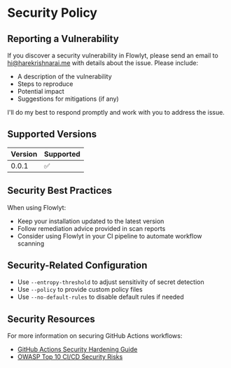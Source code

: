 # Security Policy

## Reporting a Vulnerability

If you discover a security vulnerability in Flowlyt, please send an email to hi@harekrishnarai.me with details about the issue. Please include:

- A description of the vulnerability
- Steps to reproduce
- Potential impact
- Suggestions for mitigations (if any)

I'll do my best to respond promptly and work with you to address the issue.

## Supported Versions

| Version | Supported          |
| ------- | ------------------ |
| 0.0.1   | :white_check_mark: |

## Security Best Practices

When using Flowlyt:

- Keep your installation updated to the latest version
- Follow remediation advice provided in scan reports
- Consider using Flowlyt in your CI pipeline to automate workflow scanning

## Security-Related Configuration

- Use `--entropy-threshold` to adjust sensitivity of secret detection
- Use `--policy` to provide custom policy files
- Use `--no-default-rules` to disable default rules if needed

## Security Resources

For more information on securing GitHub Actions workflows:

- [GitHub Actions Security Hardening Guide](https://docs.github.com/en/actions/security-guides/security-hardening-for-github-actions)
- [OWASP Top 10 CI/CD Security Risks](https://owasp.org/www-project-top-10-ci-cd-security-risks/)
